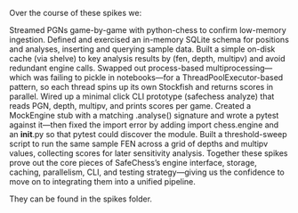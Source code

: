 Over the course of these spikes we:

Streamed PGNs game-by-game with python-chess to confirm low-memory ingestion.
Defined and exercised an in-memory SQLite schema for positions and analyses, inserting and querying sample data.
Built a simple on-disk cache (via shelve) to key analysis results by (fen, depth, multipv) and avoid redundant engine calls.
Swapped out process-based multiprocessing—which was failing to pickle in notebooks—for a ThreadPoolExecutor-based pattern, so each thread spins up its own Stockfish and returns scores in parallel.
Wired up a minimal click CLI prototype (safechess analyze) that reads PGN, depth, multipv, and prints scores per game.
Created a MockEngine stub with a matching .analyse() signature and wrote a pytest against it—then fixed the import error by adding import chess.engine and an __init__.py so that pytest could discover the module.
Built a threshold-sweep script to run the same sample FEN across a grid of depths and multipv values, collecting scores for later sensitivity analysis.
Together these spikes prove out the core pieces of SafeChess’s engine interface, storage, caching, parallelism, CLI, and testing strategy—giving us the confidence to move on to integrating them into a unified pipeline.

They can be found in the spikes folder.